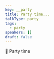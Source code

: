 ```yaml
---
key: __party
title: Party time...
talkType: party
tags:
  - party
speakers: []
draft: false
---
```

🎉 Party time